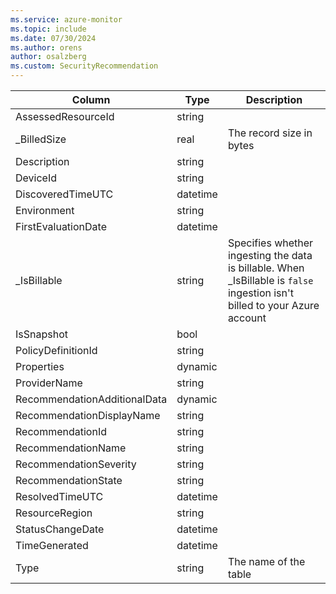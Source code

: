 ```yaml
---
ms.service: azure-monitor
ms.topic: include
ms.date: 07/30/2024
ms.author: orens
author: osalzberg
ms.custom: SecurityRecommendation
---
```



| Column | Type | Description |
|---|---|---|
| AssessedResourceId | string |   |
| _BilledSize | real | The record size in bytes |
| Description | string |   |
| DeviceId | string |   |
| DiscoveredTimeUTC | datetime |   |
| Environment | string |   |
| FirstEvaluationDate | datetime |   |
| _IsBillable | string | Specifies whether ingesting the data is billable. When _IsBillable is `false` ingestion isn't billed to your Azure account |
| IsSnapshot | bool |   |
| PolicyDefinitionId | string |   |
| Properties | dynamic |   |
| ProviderName | string |   |
| RecommendationAdditionalData | dynamic |   |
| RecommendationDisplayName | string |   |
| RecommendationId | string |   |
| RecommendationName | string |   |
| RecommendationSeverity | string |   |
| RecommendationState | string |   |
| ResolvedTimeUTC | datetime |   |
| ResourceRegion | string |   |
| StatusChangeDate | datetime |   |
| TimeGenerated | datetime |   |
| Type | string | The name of the table |
